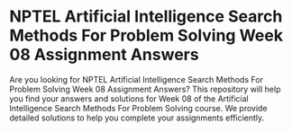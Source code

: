# NPTEL Artificial Intelligence Search Methods For Problem Solving Week 08 Assignment Answers

Are you looking for NPTEL Artificial Intelligence Search Methods For Problem Solving Week 08 Assignment Answers? This repository will help you find your answers and solutions for Week 08 of the Artificial Intelligence Search Methods For Problem Solving course. We provide detailed solutions to help you complete your assignments efficiently.